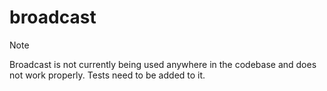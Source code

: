 # broadcast

> [!NOTE]  
> Broadcast is not currently being used anywhere in the codebase and does not work properly. Tests need to be added to it.